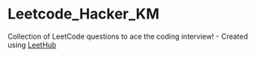 # Leetcode_Hacker_KM
Collection of LeetCode questions to ace the coding interview! - Created using [LeetHub](https://github.com/QasimWani/LeetHub)
